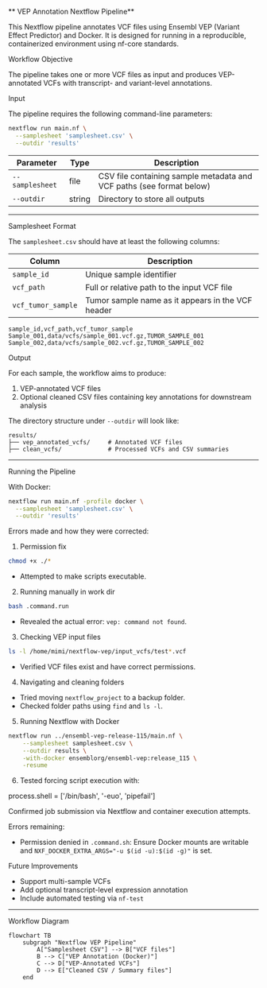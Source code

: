 ** VEP Annotation Nextflow Pipeline**

This Nextflow pipeline annotates VCF files using Ensembl VEP (Variant Effect Predictor) and Docker. It is designed for running in a reproducible, containerized environment using nf-core standards.

Workflow Objective

The pipeline takes one or more VCF files as input and produces VEP-annotated VCFs with transcript- and variant-level annotations.

Input

The pipeline requires the following command-line parameters:

```bash
nextflow run main.nf \
  --samplesheet 'samplesheet.csv' \
  --outdir 'results'
```

| Parameter       | Type   | Description                                                          |
| --------------- | ------ | -------------------------------------------------------------------- |
| `--samplesheet` | file   | CSV file containing sample metadata and VCF paths (see format below) |
| `--outdir`      | string | Directory to store all outputs                                       |

---

Samplesheet Format

The `samplesheet.csv` should have at least the following columns:

| Column             | Description                                       |
| ------------------ | ------------------------------------------------- |
| `sample_id`        | Unique sample identifier                          |
| `vcf_path`         | Full or relative path to the input VCF file       |
| `vcf_tumor_sample` | Tumor sample name as it appears in the VCF header |



```csv
sample_id,vcf_path,vcf_tumor_sample
Sample_001,data/vcfs/sample_001.vcf.gz,TUMOR_SAMPLE_001
Sample_002,data/vcfs/sample_002.vcf.gz,TUMOR_SAMPLE_002
```

Output

For each sample, the workflow aims to produce:

1. VEP-annotated VCF files
2. Optional cleaned CSV files containing key annotations for downstream analysis

The directory structure under `--outdir` will look like:

```
results/
├── vep_annotated_vcfs/     # Annotated VCF files
├── clean_vcfs/             # Processed VCFs and CSV summaries
```

---

Running the Pipeline

With Docker:

```bash
nextflow run main.nf -profile docker \
  --samplesheet 'samplesheet.csv' \
  --outdir 'results'
```
 Errors made and how they were corrected:


1. Permission fix

```bash
chmod +x ./*
```

* Attempted to make scripts executable.

2. Running manually in work dir

```bash
bash .command.run
```

* Revealed the actual error: `vep: command not found`.

3. Checking VEP input files

```bash
ls -l /home/mimi/nextflow-vep/input_vcfs/test*.vcf
```

* Verified VCF files exist and have correct permissions.

4. Navigating and cleaning folders

* Tried moving `nextflow_project` to a backup folder.
* Checked folder paths using `find` and `ls -l`.

5. Running Nextflow with Docker

```bash
nextflow run ../ensembl-vep-release-115/main.nf \
    --samplesheet samplesheet.csv \
    --outdir results \
    -with-docker ensemblorg/ensembl-vep:release_115 \
    -resume
```
6. Tested forcing script execution with:

process.shell = ['/bin/bash', '-euo', 'pipefail']


Confirmed job submission via Nextflow and container execution attempts.

Errors remaining:

* Permission denied in `.command.sh`: Ensure Docker mounts are writable and `NXF_DOCKER_EXTRA_ARGS="-u $(id -u):$(id -g)"` is set.

Future Improvements

* Support multi-sample VCFs
* Add optional transcript-level expression annotation
* Include automated testing via `nf-test`



---
Workflow Diagram

```mermaid
flowchart TB
    subgraph "Nextflow VEP Pipeline"
        A["Samplesheet CSV"] --> B["VCF files"]
        B --> C["VEP Annotation (Docker)"]
        C --> D["VEP-Annotated VCFs"]
        D --> E["Cleaned CSV / Summary files"]
    end
```
